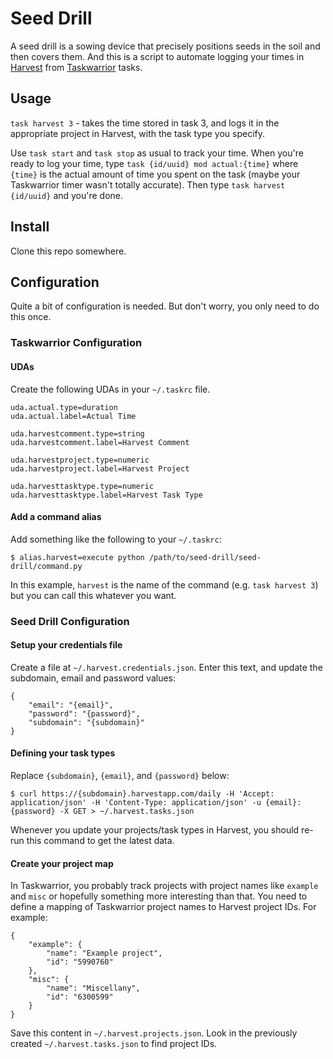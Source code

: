 # Seed Drill

A seed drill is a sowing device that precisely positions seeds in the soil and then covers them. And this is a script to automate logging your times in [Harvest](http://getharvest.com) from [Taskwarrior](http://taskwarrior.org) tasks.

## Usage

`task harvest 3` - takes the time stored in task 3, and logs it in the appropriate project in Harvest, with the task type you specify.

Use `task start` and `task stop` as usual to track your time. When you're ready to log your time, type `task {id/uuid} mod actual:{time}` where `{time}` is the actual amount of time you spent on the task (maybe your Taskwarrior timer wasn't totally accurate). Then type `task harvest {id/uuid}` and you're done.

## Install

Clone this repo somewhere.

## Configuration

Quite a bit of configuration is needed. But don't worry, you only need to do this once.

### Taskwarrior Configuration

#### UDAs

Create the following UDAs in your `~/.taskrc` file.

```
uda.actual.type=duration
uda.actual.label=Actual Time

uda.harvestcomment.type=string
uda.harvestcomment.label=Harvest Comment

uda.harvestproject.type=numeric
uda.harvestproject.label=Harvest Project

uda.harvesttasktype.type=numeric
uda.harvesttasktype.label=Harvest Task Type
```

#### Add a command alias

Add something like the following to your `~/.taskrc`:

    $ alias.harvest=execute python /path/to/seed-drill/seed-drill/command.py

In this example, `harvest` is the name of the command (e.g. `task harvest 3`) but you can call this whatever you want.

### Seed Drill Configuration

#### Setup your credentials file

Create a file at `~/.harvest.credentials.json`. Enter this text, and update the subdomain, email and password values:

```
{
    "email": "{email}",
    "password": "{password}",
    "subdomain": "{subdomain}"
} 
```

#### Defining your task types

Replace `{subdomain}`, `{email}`, and `{password}` below:

    $ curl https://{subdomain}.harvestapp.com/daily -H 'Accept: application/json' -H 'Content-Type: application/json' -u {email}:{password} -X GET > ~/.harvest.tasks.json

Whenever you update your projects/task types in Harvest, you should re-run this command to get the latest data.

#### Create your project map

In Taskwarrior, you probably track projects with project names like `example` and `misc` or hopefully something more interesting than that. You need to define a mapping of Taskwarrior project names to Harvest project IDs. For example:

```
{
    "example": {
        "name": "Example project",
        "id": "5990760"
    },
    "misc": {
        "name": "Miscellany",
        "id": "6300599"
    }
}
```

Save this content in `~/.harvest.projects.json`. Look in the previously created `~/.harvest.tasks.json` to find project IDs.
